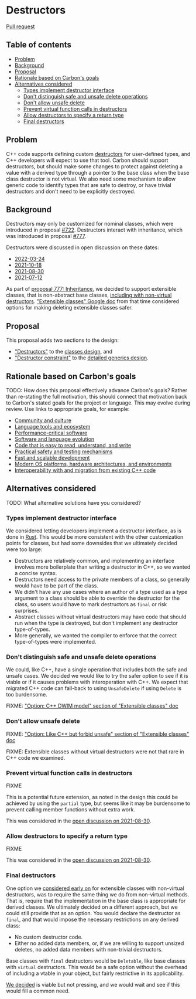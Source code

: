 # Destructors

<!--
Part of the Carbon Language project, under the Apache License v2.0 with LLVM
Exceptions. See /LICENSE for license information.
SPDX-License-Identifier: Apache-2.0 WITH LLVM-exception
-->

[Pull request](https://github.com/carbon-language/carbon-lang/pull/1154)

<!-- toc -->

## Table of contents

-   [Problem](#problem)
-   [Background](#background)
-   [Proposal](#proposal)
-   [Rationale based on Carbon's goals](#rationale-based-on-carbons-goals)
-   [Alternatives considered](#alternatives-considered)
    -   [Types implement destructor interface](#types-implement-destructor-interface)
    -   [Don't distinguish safe and unsafe delete operations](#dont-distinguish-safe-and-unsafe-delete-operations)
    -   [Don't allow unsafe delete](#dont-allow-unsafe-delete)
    -   [Prevent virtual function calls in destructors](#prevent-virtual-function-calls-in-destructors)
    -   [Allow destructors to specify a return type](#allow-destructors-to-specify-a-return-type)
    -   [Final destructors](#final-destructors)

<!-- tocstop -->

## Problem

C++ code supports defining custom
[destructors](<https://en.wikipedia.org/wiki/Destructor_(computer_programming)>)
for user-defined types, and C++ developers will expect to use that tool. Carbon
should support destructors, but should make some changes to protect against
deleting a value with a derived type through a pointer to the base class when
the base class destructor is not virtual. We also need some mechanism to allow
generic code to identify types that are safe to destroy, or have trivial
destructors and don't need to be explicitly destroyed.

## Background

Destructors may only be customized for nominal classes, which were introduced in
proposal [#722](https://github.com/carbon-language/carbon-lang/pull/722).
Destructors interact with inheritance, which was introduced in proposal
[#777](https://github.com/carbon-language/carbon-lang/pull/777).

Destructors were discussed in open discussion on these dates:

-   [2022-03-24](https://docs.google.com/document/d/1cRrhRrmaUf2hVi2lFcHsYo2j0jI6t9RGZoYjWhRxp14/edit?resourcekey=0-xWHBEZ8zIqnJiB4yfBSLfA#heading=h.w4zgqvarhnbn)
-   [2021-10-18](https://docs.google.com/document/d/105GsfmxOwcZ_iHkCXFnALB7e-_R3IgMpGKfeT84h1mc/edit?resourcekey=0-h3uVHObsJwChVg1MdaWfKQ#heading=h.uz59mgk5ezch)
-   [2021-08-30](https://docs.google.com/document/d/105GsfmxOwcZ_iHkCXFnALB7e-_R3IgMpGKfeT84h1mc/edit?resourcekey=0-h3uVHObsJwChVg1MdaWfKQ#heading=h.4dobu6v1cdam)
-   [2021-07-12](https://docs.google.com/document/d/1QCdKQ33rki-kCDrxi8UHy3a36dtW0WdMqpUzluGSrz4/edit?resourcekey=0-bZmNUiueOiH_sysJNqnT9A#heading=h.40jlsrcgp8mr)

As part of
[proposal 777: Inheritance](https://github.com/carbon-language/carbon-lang/pull/777),
we decided to support extensible classes, that is non-abstract base classes,
[including with non-virtual destructors](p0777.md#no-extensible-objects-with-non-virtual-destructors).
["Extensible classes" Google doc](https://docs.google.com/document/d/1gbQJN_IMJBnquOUUd2orbHLlAIqZ4pL0Vt7h34DkQjg/edit?resourcekey=0-0lkEvh0umUU206ASFlWc7A#)
from that time considered options for making deleting extensible classes safer.

## Proposal

This proposal adds two sections to the design:

-   ["Destructors"](/docs/design/classes.md#destructors) to the
    [classes design](/docs/design/classes.md), and
-   ["Destructor constraint"](/docs/design/generics/details.md#destructor-constraints)
    to the [detailed generics design](/docs/design/generics/details.md).

## Rationale based on Carbon's goals

TODO: How does this proposal effectively advance Carbon's goals? Rather than
re-stating the full motivation, this should connect that motivation back to
Carbon's stated goals for the project or language. This may evolve during
review. Use links to appropriate goals, for example:

-   [Community and culture](/docs/project/goals.md#community-and-culture)
-   [Language tools and ecosystem](/docs/project/goals.md#language-tools-and-ecosystem)
-   [Performance-critical software](/docs/project/goals.md#performance-critical-software)
-   [Software and language evolution](/docs/project/goals.md#software-and-language-evolution)
-   [Code that is easy to read, understand, and write](/docs/project/goals.md#code-that-is-easy-to-read-understand-and-write)
-   [Practical safety and testing mechanisms](/docs/project/goals.md#practical-safety-and-testing-mechanisms)
-   [Fast and scalable development](/docs/project/goals.md#fast-and-scalable-development)
-   [Modern OS platforms, hardware architectures, and environments](/docs/project/goals.md#modern-os-platforms-hardware-architectures-and-environments)
-   [Interoperability with and migration from existing C++ code](/docs/project/goals.md#interoperability-with-and-migration-from-existing-c-code)

## Alternatives considered

TODO: What alternative solutions have you considered?

### Types implement destructor interface

We considered letting developers implement a destructor interface, as is done in
[Rust](https://doc.rust-lang.org/std/ops/trait.Drop.html). This would be more
consistent with the other customization points for classes, but had some
downsides that we ultimately decided were too large:

-   Destructors are relatively common, and implementing an interface involves
    more boilerplate than writing a destructor in C++, so we wanted a concise
    syntax.
-   Destructors need access to the private members of a class, so generally
    would have to be part of the class.
-   We didn't have any use cases where an author of a type used as a type
    argument to a class should be able to override the destructor for the class,
    so users would have to mark destructors as `final` or risk surprises.
-   Abstract classes without virtual destructors may have code that should run
    when the type is destroyed, but don't implement any destructor
    type-of-types.
-   More generally, we wanted the compiler to enforce that the correct
    type-of-types were implemented.

### Don't distinguish safe and unsafe delete operations

We could, like C++, have a single operation that includes both the safe and
unsafe cases. We decided we would like to try the safer option to see if it is
viable or if it causes problems with interoperation with C++. We expect that
migrated C++ code can fall-back to using `UnsafeDelete` if using `Delete` is too
burdensome.

FIXME:
["Option: C++ DWIM model" section of "Extensible classes" doc](https://docs.google.com/document/d/1gbQJN_IMJBnquOUUd2orbHLlAIqZ4pL0Vt7h34DkQjg/edit?resourcekey=0-0lkEvh0umUU206ASFlWc7A#heading=h.d2ybn2szry11)

### Don't allow unsafe delete

FIXME:
["Option: Like C++ but forbid unsafe" section of "Extensible classes" doc](https://docs.google.com/document/d/1gbQJN_IMJBnquOUUd2orbHLlAIqZ4pL0Vt7h34DkQjg/edit?resourcekey=0-0lkEvh0umUU206ASFlWc7A#heading=h.718ogac3yb9l)

FIXME: Extensible classes without virtual destructors were not that rare in C++
code we examined.

### Prevent virtual function calls in destructors

FIXME

This is a potential future extension, as noted in the design this could be
achieved by using the `partial` type, but seems like it may be burdensome to
prevent calling member functions without extra work.

This was considered in the
[open discussion on 2021-08-30](https://docs.google.com/document/d/105GsfmxOwcZ_iHkCXFnALB7e-_R3IgMpGKfeT84h1mc/edit?resourcekey=0-h3uVHObsJwChVg1MdaWfKQ#heading=h.4dobu6v1cdam).

### Allow destructors to specify a return type

FIXME

This was considered in the
[open discussion on 2021-08-30](https://docs.google.com/document/d/105GsfmxOwcZ_iHkCXFnALB7e-_R3IgMpGKfeT84h1mc/edit?resourcekey=0-h3uVHObsJwChVg1MdaWfKQ#heading=h.4dobu6v1cdam).

### Final destructors

One option we
[considered early on](https://docs.google.com/document/d/1QCdKQ33rki-kCDrxi8UHy3a36dtW0WdMqpUzluGSrz4/edit?resourcekey=0-bZmNUiueOiH_sysJNqnT9A#heading=h.40jlsrcgp8mr)
for extensible classes with non-virtual destructors, was to require the same
thing we do from non-virtual methods. That is, require that the implementation
in the base class is appropriate for derived classes. We ultimately decided on a
different approach, but we could still provide that as an option. You would
declare the destructor as `final`, and that would impose the necessary
restrictions on any derived class:

-   No custom destructor code.
-   Either no added data members, or, if we are willing to support unsized
    deletes, no added data members with non-trivial destructors.

Base classes with `final` destructors would be `Deletable`, like base classes
with `virtual` destructors. This would be a safe option without the overhead of
including a vtable in your object, but fairly restrictive in its applicability.

[We decided](https://discord.com/channels/655572317891461132/708431657849585705/958595054707023964)
is viable but not pressing, and we would wait and see if this would fill a
common need.
